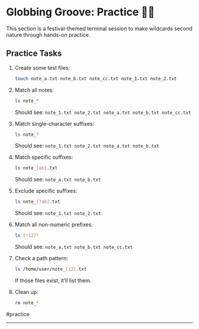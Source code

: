 # Globbing Groove: Practice 🏋️‍♂️

This section is a festival-themed terminal session to make wildcards second nature through hands-on practice.

## Practice Tasks

1. Create some test files:
    
    ```bash
    touch note_a.txt note_b.txt note_cc.txt note_1.txt note_2.txt
    ```
    
2. Match all notes:
    
    ```bash
    ls note_*
    ```
    
    Should see: `note_1.txt note_2.txt note_a.txt note_b.txt note_cc.txt`
    
3. Match single-character suffixes:
    
    ```bash
    ls note_?
    ```
    
    Should see: `note_1.txt note_2.txt note_a.txt note_b.txt`
    
4. Match specific suffixes:
    
    ```bash
    ls note_[ab].txt
    ```
    
    Should see: `note_a.txt note_b.txt`
    
5. Exclude specific suffixes:
    
    ```bash
    ls note_[!ab].txt
    ```
    
    Should see: `note_1.txt note_2.txt`
    
6. Match all non-numeric prefixes:
    
    ```bash
    ls [!12]*
    ```
    
    Should see: `note_a.txt note_b.txt note_cc.txt`
    
7. Check a path pattern:
    
    ```bash
    ls /home/user/note_[12].txt
    ```
    
    If those files exist, it’ll list them.
    
8. Clean up:
    
    ```bash
    rm note_*
    ```
    

#practice

---
